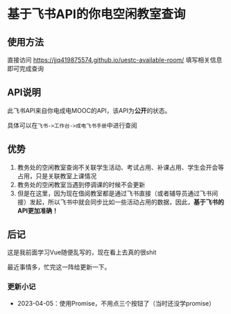 # 基于飞书API的你电空闲教室查询

## 使用方法

直接访问 https://jjq419875574.github.io/uestc-available-room/ 填写相关信息即可完成查询



## API说明

此飞书API来自你电成电MOOC的API，该API为**公开**的状态。

具体可以在`飞书->工作台->成电飞书手册`中进行查阅



## 优势

1. 教务处的空闲教室查询不关联学生活动、考试占用、补课占用、学生会开会等占用，只是关联教室上课情况
2. 教务处的空闲教室当遇到停调课的时候不会更新
3. 但是在这里，因为现在借阅教室都是通过飞书直接（或者辅导员通过飞书间接）发起，所以飞书中就会同步比如一些活动占用的数据，因此，**基于飞书的API更加准确！**



## 后记

这是我前面学习Vue随便乱写的，现在看上去真的很shit

最近事情多，忙完这一阵给更新一下。

### 更新小记

- 2023-04-05：使用Promise，不用点三个按钮了（当时还没学promise）